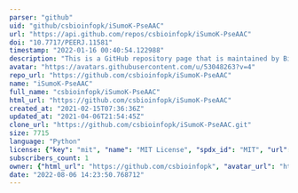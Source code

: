 ```yaml
---
parser: "github"
uid: "github/csbioinfopk/iSumoK-PseAAC"
url: "https://api.github.com/repos/csbioinfopk/iSumoK-PseAAC"
doi: "10.7717/PEERJ.11581"
timestamp: "2022-01-16 00:40:54.122988"
description: "This is a GitHub repository page that is maintained by Bioinformatics Lab at the Department of Computer Science, University of Management and Technology, Lahore, Pakistan."
avatar: "https://avatars.githubusercontent.com/u/53048263?v=4"
repo_url: "https://github.com/csbioinfopk/iSumoK-PseAAC"
name: "iSumoK-PseAAC"
full_name: "csbioinfopk/iSumoK-PseAAC"
html_url: "https://github.com/csbioinfopk/iSumoK-PseAAC"
created_at: "2021-02-15T07:36:36Z"
updated_at: "2021-04-06T21:54:45Z"
clone_url: "https://github.com/csbioinfopk/iSumoK-PseAAC.git"
size: 7715
language: "Python"
license: {"key": "mit", "name": "MIT License", "spdx_id": "MIT", "url": "https://api.github.com/licenses/mit", "node_id": "MDc6TGljZW5zZTEz"}
subscribers_count: 1
owner: {"html_url": "https://github.com/csbioinfopk", "avatar_url": "https://avatars.githubusercontent.com/u/53048263?v=4", "login": "csbioinfopk", "type": "User"}
date: "2022-08-06 14:23:50.768712"
---
```

